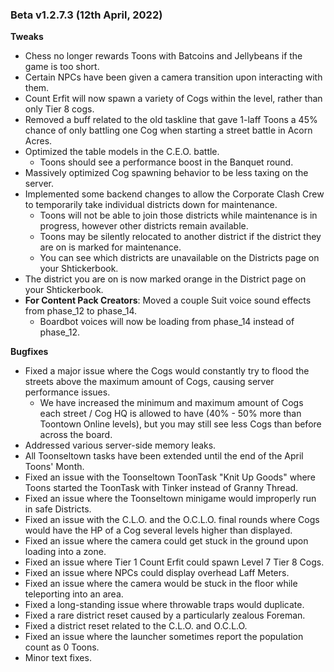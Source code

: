 ### Beta v1.2.7.3 (12th April, 2022)
 
**Tweaks**
- Chess no longer rewards Toons with Batcoins and Jellybeans if the game is too short.
- Certain NPCs have been given a camera transition upon interacting with them.
- Count Erfit will now spawn a variety of Cogs within the level, rather than only Tier 8 cogs.
- Removed a buff related to the old taskline that gave 1-laff Toons a 45% chance of only battling one Cog when starting a street battle in Acorn Acres.
- Optimized the table models in the C.E.O. battle.
  - Toons should see a performance boost in the Banquet round.
- Massively optimized Cog spawning behavior to be less taxing on the server.
- Implemented some backend changes to allow the Corporate Clash Crew to temporarily take individual districts down for maintenance.
  - Toons will not be able to join those districts while maintenance is in progress, however other districts remain available.
  - Toons may be silently relocated to another district if the district they are on is marked for maintenance.
  - You can see which districts are unavailable on the Districts page on your Shtickerbook.
- The district you are on is now marked orange in the District page on your Shtickerbook.
- **For Content Pack Creators**: Moved a couple Suit voice sound effects from phase_12 to phase_14.
  - Boardbot voices will now be loading from phase_14 instead of phase_12.
 
**Bugfixes**
- Fixed a major issue where the Cogs would constantly try to flood the streets above the maximum amount of Cogs, causing server performance issues.
  - We have increased the minimum and maximum amount of Cogs each street / Cog HQ is allowed to have (40% - 50% more than Toontown Online levels), but you may still see less Cogs than before across the board.
- Addressed various server-side memory leaks.
- All Toonseltown tasks have been extended until the end of the April Toons' Month.
- Fixed an issue with the Toonseltown ToonTask "Knit Up Goods" where Toons started the ToonTask with Tinker instead of Granny Thread.
- Fixed an issue where the Toonseltown minigame would improperly run in safe Districts.
- Fixed an issue with the C.L.O. and the O.C.L.O. final rounds where Cogs would have the HP of a Cog several levels higher than displayed.
- Fixed an issue where the camera could get stuck in the ground upon loading into a zone.
- Fixed an issue where Tier 1 Count Erfit could spawn Level 7 Tier 8 Cogs.
- Fixed an issue where NPCs could display overhead Laff Meters.
- Fixed an issue where the camera would be stuck in the floor while teleporting into an area.
- Fixed a long-standing issue where throwable traps would duplicate.
- Fixed a rare district reset caused by a particularly zealous Foreman.
- Fixed a district reset related to the C.L.O. and O.C.L.O.
- Fixed an issue where the launcher sometimes report the population count as 0 Toons.
- Minor text fixes.
